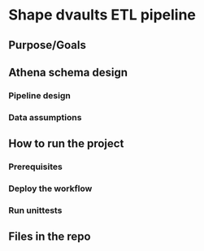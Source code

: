 # Shape dvaults ETL pipeline

## Purpose/Goals

## Athena schema design

### Pipeline design

### Data assumptions

## How to run the project

### Prerequisites

### Deploy the workflow

### Run unittests

## Files in the repo
